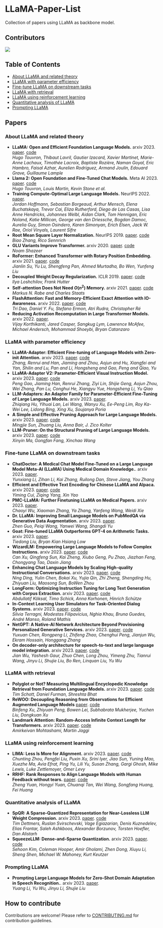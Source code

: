 # LLaMA-Paper-List

Collection of papers using LLaMA as backbone model.

## Contributors

<a href="https://github.com/jacksonchen1998/LLaMA-Paper-List/graphs/contributors">
  <img src="http://contributors.nn.ci/api?repo=jacksonchen1998/LLaMA-Paper-List" />
</a>

## Table of Contents

- [About LLaMA and related theory](#about-llama-and-related-theory)
- [LLaMA with parameter efficiency](#llama-with-parameter-efficiency)
- [Fine-tune LLaMA on downstream tasks](#fine-tune-llama-on-downstream-tasks)
- [LLaMA with retrieval](#llama-with-retrieval)
- [LLaMA using reinforcement learning](#llama-using-reinforcement-learning)
- [Quantitative analysis of LLaMA](#quantitative-analysis-of-llama)
- [Prompting LLaMA](#prompting-llama)

## Papers

### About LLaMA and related theory

- **LLaMA: Open and Efficient Foundation Language Models.** arxiv 2023. [paper](https://arxiv.org/abs/2302.13971). [code](https://github.com/facebookresearch/llama/tree/llama_v1)<br />
*Hugo Touvron, Thibaut Lavril, Gautier Izacard, Xavier Martinet, Marie-Anne Lachaux, Timothée Lacroix, Baptiste Rozière, Naman Goyal, Eric Hambro, Faisal Azhar, Aurelien Rodriguez, Armand Joulin, Edouard Grave, Guillaume Lample*
- **Llama 2: Open Foundation and Fine-Tuned Chat Models.** Meta AI 2023. [paper](https://ai.meta.com/research/publications/llama-2-open-foundation-and-fine-tuned-chat-models/). [code](https://github.com/facebookresearch/llama/tree/main) <br />
*Hugo Touvron, Louis Martin, Kevin Stone et al.*
- **Training Compute-Optimal Large Language Models.** NeurIPS 2022. [paper](https://arxiv.org/abs/2203.15556).<br />
*Jordan Hoffmann, Sebastian Borgeaud, Arthur Mensch, Elena Buchatskaya, Trevor Cai, Eliza Rutherford, Diego de Las Casas, Lisa Anne Hendricks, Johannes Welbl, Aidan Clark, Tom Hennigan, Eric Noland, Katie Millican, George van den Driessche, Bogdan Damoc, Aurelia Guy, Simon Osindero, Karen Simonyan, Erich Elsen, Jack W. Rae, Oriol Vinyals, Laurent Sifre*
- **Root Mean Square Layer Normalization.** NeurIPS 2019. [paper](https://arxiv.org/abs/1910.07467). [code](https://github.com/bzhangGo/rmsnorm) <br />
*Biao Zhang, Rico Sennrich*
- **GLU Variants Improve Transformer.** arxiv 2020. [paper](https://arxiv.org/abs/2002.05202). [code](https://github.com/Rishit-dagli/GLU) <br />
*Noam Shazeer*
- **RoFormer: Enhanced Transformer with Rotary Position Embedding.** arxiv 2021. [paper](https://arxiv.org/abs/2104.09864). [code](https://github.com/ZhuiyiTechnology/roformer) <br />
*Jianlin Su, Yu Lu, Shengfeng Pan, Ahmed Murtadha, Bo Wen, Yunfeng Liu*
- **Decoupled Weight Decay Regularization.** ICLR 2019. [paper](https://arxiv.org/abs/1711.05101). [code](https://github.com/loshchil/AdamW-and-SGDW) <br />
*Ilya Loshchilov, Frank Hutter*
- **Self-attention Does Not Need $O(n^2)$ Memory.** arxiv 2021. [paper](https://arxiv.org/abs/2112.05682). [code](https://github.com/lucidrains/memory-efficient-attention-pytorch) <br />
*Markus N. Rabe and Charles Staats*
- **FlashAttention: Fast and Memory-Efficient Exact Attention with IO-Awareness.** arxiv 2022. [paper](https://arxiv.org/abs/2205.14135). [code](https://github.com/HazyResearch/flash-attention) <br />
*Tri Dao, Daniel Y. Fu, Stefano Ermon, Atri Rudra, Christopher Ré*
- **Reducing Activation Recomputation in Large Transformer Models.** arxiv 2022. [paper](https://arxiv.org/abs/2205.14135). <br />
*Vijay Korthikanti, Jared Casper, Sangkug Lym, Lawrence McAfee, Michael Andersch, Mohammad Shoeybi, Bryan Catanzaro*

### LLaMA with parameter efficiency

- **LLaMA-Adapter: Efficient Fine-tuning of Language Models with Zero-init Attention.** arxiv 2023. [paper](https://arxiv.org/abs/2303.16199). [code](https://github.com/ZrrSkywalker/LLaMA-Adapter)<br />
*Zhang, Renrui and Han, Jiaming and Zhou, Aojun and Hu, Xiangfei and Yan, Shilin and Lu, Pan and Li, Hongsheng and Gao, Peng and Qiao, Yu*
- **LLaMA-Adapter V2: Parameter-Efficient Visual Instruction Model.** arxiv 2023. [paper](https://arxiv.org/abs/2304.15010). [code](https://github.com/ZrrSkywalker/LLaMA-Adapter)<br />
*Peng Gao, Jiaming Han, Renrui Zhang, Ziyi Lin, Shijie Geng, Aojun Zhou, Wei Zhang, Pan Lu, Conghui He, Xiangyu Yue, Hongsheng Li, Yu Qiao*
- **LLM-Adapters: An Adapter Family for Parameter-Efficient Fine-Tuning of Large Language Models.** arxiv 2023. [paper](https://arxiv.org/abs/2304.01933).<br />
*Zhiqiang Hu, Yihuai Lan, Lei Wang, Wanyu Xu, Ee-Peng Lim, Roy Ka-Wei Lee, Lidong Bing, Xing Xu, Soujanya Poria*
- **A Simple and Effective Pruning Approach for Large Language Models.** arxiv 2023. [paper](https://arxiv.org/abs/2306.11695v1). [code](https://github.com/locuslab/wanda) <br />
*Mingjie Sun, Zhuang Liu, Anna Bair, J. Zico Kolter*
- **LLM-Pruner: On the Structural Pruning of Large Language Models.** arxiv 2023. [paper](https://arxiv.org/abs/2305.11627v2). [code](https://github.com/horseee/llm-pruner) <br />
*Xinyin Ma, Gongfan Fang, Xinchao Wang*

### Fine-tune LLaMA on downstream tasks

- **ChatDoctor: A Medical Chat Model Fine-Tuned on a Large Language Model Meta-AI (LLaMA) Using Medical Domain Knowledge.**. arxiv 2023. [paper](https://arxiv.org/abs/2303.14070).<br />
*Yunxiang Li, Zihan Li, Kai Zhang, Ruilong Dan, Steve Jiang, You Zhang*
- **Efficient and Effective Text Encoding for Chinese LLaMA and Alpaca.** arxiv 2023. [paper](https://arxiv.org/abs/2304.08177). [code](https://github.com/ymcui/Chinese-LLaMA-Alpaca)<br />
*Yiming Cui, Ziqing Yang, Xin Yao*
- **PMC-LLaMA: Further Finetuning LLaMA on Medical Papers.** arxiv 2023. [paper](https://arxiv.org/abs/2304.14454).<br />
*Chaoyi Wu, Xiaoman Zhang, Ya Zhang, Yanfeng Wang, Weidi Xie*
- **Dr. LLaMA: Improving Small Language Models on PubMedQA
via Generative Data Augmentation.** arxiv 2023. [paper](https://arxiv.org/abs/2305.07804).<br />
*Zhen Guo, Peiqi Wang, Yanwei Wang, Shangdi Yu*
- **Goat: Fine-tuned LLaMA Outperforms GPT-4 on Arithmetic Tasks.** arxiv 2023. [paper](https://arxiv.org/abs/2305.14201).<br />
*Tiedong Liu, Bryan Kian Hsiang Low*
- **WizardLM: Empowering Large Language Models to Follow Complex Instructions.** arxiv 2023. [paper](https://arxiv.org/abs/2304.12244v2). [code](https://github.com/nlpxucan/wizardlm) <br />
*Can Xu, Qingfeng Sun, Kai Zheng, Xiubo Geng, Pu Zhao, Jiazhan Feng, Chongyang Tao, Daxin Jiang*
- **Enhancing Chat Language Models by Scaling High-quality Instructional Conversations.** arxiv 2023. [paper](https://arxiv.org/abs/2305.14233v1). [code](https://github.com/thunlp/ultrachat) <br />
*Ning Ding, Yulin Chen, Bokai Xu, Yujia Qin, Zhi Zheng, Shengding Hu, Zhiyuan Liu, Maosong Sun, BoWen Zhou*
- **LongForm: Optimizing Instruction Tuning for Long Text Generation with Corpus Extraction.** arxiv 2023. [paper](https://arxiv.org/abs/2304.08460v1). [code](https://github.com/akoksal/longform) <br />
*Abdullatif Köksal, Timo Schick, Anna Korhonen, Hinrich Schütze*
- **In-Context Learning User Simulators for Task-Oriented Dialog Systems.** arxiv 2023. [paper](https://arxiv.org/abs/2306.00774v1). [code](https://github.com/telepathylabsai/prompt-based-user-simulator) <br />
*Silvia Terragni, Modestas Filipavicius, Nghia Khau, Bruna Guedes, André Manso, Roland Mathis*
- **NetGPT: A Native-AI Network Architecture Beyond Provisioning Personalized Generative Services.** arxiv 2023. [paper](https://arxiv.org/pdf/2307.06148.pdf). [code]() <br />
*Yuxuan Chen, Rongpeng Li, Zhifeng Zhao, Chenghui Peng, Jianjun Wu, Ekram Hossain, Honggang Zhang*
- **On decoder-only architecture for speech-to-text and large language model integration.** arxiv 2023. [paper](https://arxiv.org/pdf/2307.03917.pdf). [code]() <br />
*Jian Wu, Yashesh Gaur, Zhuo Chen, Long Zhou, Yimeng Zhu, Tianrui Wang, Jinyu Li, Shujie Liu, Bo Ren, Linquan Liu, Yu Wu*
### LLaMA with retrieval

- **Polyglot or Not? Measuring Multilingual Encyclopedic Knowledge Retrieval from Foundation Language Models.** arxiv 2023. [paper](https://arxiv.org/abs/2305.13675). [code](https://github.com/daniel-furman/polyglot-or-not) <br />
*Tim Schott, Daniel Furman, Shreshta Bhat*
- **ReWOO: Decoupling Reasoning from Observations for Efficient Augmented Language Models** [paper](https://arxiv.org/abs/2305.18323v1). [code](https://github.com/billxbf/rewoo) <br />
*Binfeng Xu, Zhiyuan Peng, Bowen Lei, Subhabrata Mukherjee, Yuchen Liu, Dongkuan Xu*
- **Landmark Attention: Random-Access Infinite Context Length for Transformers.** arxiv 2023. [paper](https://arxiv.org/abs/2305.16300v1). [code](https://github.com/epfml/landmark-attention) <br />
*Amirkeivan Mohtashami, Martin Jaggi*

### LLaMA using reinforcement learning

- **LIMA: Less Is More for Alignment.** arxiv 2023. [paper](https://arxiv.org/abs/2305.11206v1). [code](https://github.com/h2oai/h2o-llmstudio) <br />
*Chunting Zhou, Pengfei Liu, Puxin Xu, Srini Iyer, Jiao Sun, Yuning Mao, Xuezhe Ma, Avia Efrat, Ping Yu, Lili Yu, Susan Zhang, Gargi Ghosh, Mike Lewis, Luke Zettlemoyer, Omer Levy*
- **RRHF: Rank Responses to Align Language Models with Human Feedback without tears.** [paper](https://arxiv.org/abs/2304.05302v2). [code](https://github.com/ganjinzero/rrhf) <br />
*Zheng Yuan, Hongyi Yuan, Chuanqi Tan, Wei Wang, Songfang Huang, Fei Huang*

### Quantitative analysis of LLaMA

- **SpQR: A Sparse-Quantized Representation for Near-Lossless LLM Weight Compression.** arxiv 2023. [paper](https://arxiv.org/abs/2306.03078v1). [code](https://github.com/vahe1994/spqr) <br />
*Tim Dettmers, Ruslan Svirschevski, Vage Egiazarian, Denis Kuznedelev, Elias Frantar, Saleh Ashkboos, Alexander Borzunov, Torsten Hoefler, Dan Alistarh*
- **SqueezeLLM: Dense-and-Sparse Quantization.** arxiv 2023. [paper](https://arxiv.org/abs/2306.07629v1). [code](https://github.com/squeezeailab/squeezellm) <br />
*Sehoon Kim, Coleman Hooper, Amir Gholami, Zhen Dong, Xiuyu Li, Sheng Shen, Michael W. Mahoney, Kurt Keutzer*

### Prompting LLaMA 
- **Prompting Large Language Models for Zero-Shot Domain Adaptation in Speech Recognition.**. arxiv 2023. [paper](https://arxiv.org/abs/2306.16007).<br />
    *Yuang Li, Yu Wu, Jinyu Li, Shujie Liu*
## How to contribute

Contributions are welcome! Please refer to [CONTRIBUTING.md](CONTRIBUTING.md) for contribution guidelines.
